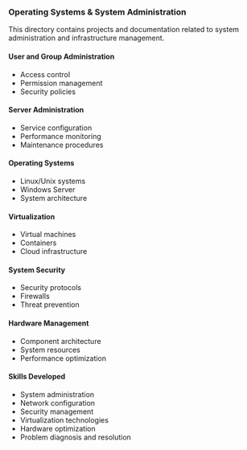 ### Operating Systems & System Administration
This directory contains projects and documentation related to system administration and infrastructure management.

#### User and Group Administration

- Access control
- Permission management
- Security policies


#### Server Administration

- Service configuration
- Performance monitoring
- Maintenance procedures


#### Operating Systems

- Linux/Unix systems
- Windows Server
- System architecture


#### Virtualization

- Virtual machines
- Containers
- Cloud infrastructure


#### System Security

- Security protocols
- Firewalls
- Threat prevention


#### Hardware Management

- Component architecture
- System resources
- Performance optimization


#### Skills Developed

- System administration
- Network configuration
- Security management
- Virtualization technologies
- Hardware optimization
- Problem diagnosis and resolution